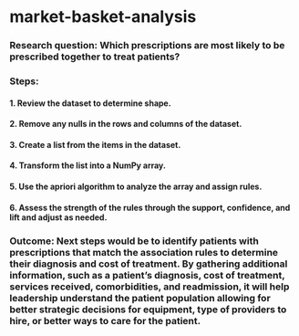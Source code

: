# market-basket-analysis
### Research question: Which prescriptions are most likely to be prescribed together to treat patients?

### Steps:

#### 1. Review the dataset to determine shape.

#### 2. Remove any nulls in the rows and columns of the dataset.

#### 3. Create a list from the items in the dataset.

#### 4. Transform the list into a NumPy array.

#### 5. Use the apriori algorithm to analyze the array and assign rules.

#### 6. Assess the strength of the rules through the support, confidence, and lift and adjust as needed.

### Outcome: Next steps would be to identify patients with prescriptions that match the association rules to determine their diagnosis and cost of treatment. By gathering additional information, such as a patient’s diagnosis, cost of treatment, services received, comorbidities, and readmission, it will help leadership understand the patient population allowing for better strategic decisions for equipment, type of providers to hire, or better ways to care for the patient.

